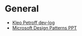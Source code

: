 # General

- [Kleo Petroff dev-log](https://github.com/KleoPetroff/dev-log)
- [Microsoft Design Patterns PPT](https://courses.cs.ut.ee/MTAT.03.083/2017_fall/uploads/Main/designPatterns)

